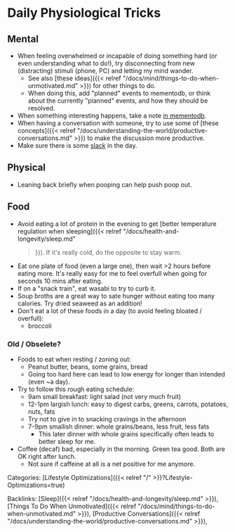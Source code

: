 # Daily Physiological Tricks

## Mental

 - When feeling overwhelmed or incapable of doing something hard (or even
   understanding what to do!), try disconnecting from new (distracting) stimuli
   (phone, PC) and letting my mind wander.
   - See also [these ideas]({{< relref
     "/docs/mind/things-to-do-when-unmotivated.md" >}}) for other things to do.
   - When doing this, add "planned" events to mementodb, or think about the currently "planned" events, and how they should be resolved.
 - When something interesting happens, take a note [in
   mementodb](https://github.com/kovasap/autojournal-on-gas?tab=readme-ov-file#manual-tracking).
 - When having a conversation with someone, try to use some of [these
   concepts]({{< relref
   "/docs/understanding-the-world/productive-conversations.md" >}}) to make the
   discussion more productive.
 - Make sure there is some [slack](https://www.neelnanda.io/blog/38-slack) in
   the day.
   
## Physical

 - Leaning back briefly when pooping can help push poop out.

## Food

 - Avoid eating a lot of protein in the evening to get [better temperature
   regulation when sleeping]({{< relref "/docs/health-and-longevity/sleep.md"
   >}}).
   If it's really cold, do the opposite to stay warm.
 - Eat one plate of food (even a large one), then wait >2 hours before eating
   more.
   It's really easy for me to feel overfull when going for seconds 10 mins after
   eating.
 - If on a "snack train", eat wasabi to try to curb it.
 - Soup broths are a great way to sate hunger without eating too many calories.
   Try dried seaweed as an addition!
 - Don't eat a lot of these foods in a day (to avoid feeling bloated / overfull):
   - broccoli

### Old / Obselete?

 - Foods to eat when resting / zoning out:
   - Peanut butter, beans, some grains, bread
   - Going too hard here can lead to low energy for longer than intended (even ~a day).
 - Try to follow this rough eating schedule:
   - 9am small breakfast: light salad (not very much fruit)
   - 12-1pm largish lunch: easy to digest carbs, greens, carrots, potatoes, nuts, fats
   - Try not to give in to snacking cravings in the afternoon
   - 7-9pm smallish dinner: whole grains/beans, less fruit, less fats
     - This later dinner with whole grains specifically often leads to better sleep for me.
 - Coffee (decaf) bad, especially in the morning.
   Green tea good.
   Both are OK right after lunch.
   - Not sure if caffeine at all is a net positive for me anymore.


Categories: [Lifestyle Optimizations]({{< relref "/" >}}?Lifestyle-Optimizations=true)

Backlinks: [Sleep]({{< relref "/docs/health-and-longevity/sleep.md" >}}), 
[Things To Do When Unmotivated]({{< relref "/docs/mind/things-to-do-when-unmotivated.md" >}}), 
[Productive Conversations]({{< relref "/docs/understanding-the-world/productive-conversations.md" >}}), 
